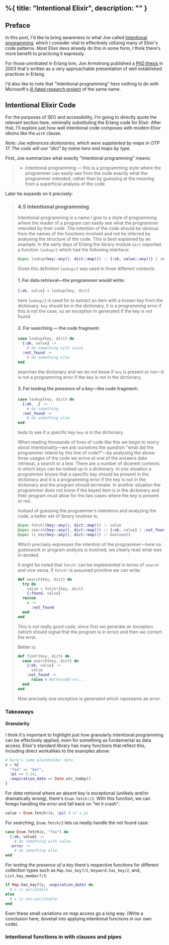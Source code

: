 %{
  title: "Intentional Elixir",
  description: ""
}
---
## Preface
In this post, I'd like to bring awareness to what Joe called [Intentional programming](https://erlang.org/download/armstrong_thesis_2003.pdf#page=121), which I consider vital to effectively utilizing many of Elixir's code patterns. Most Elixir devs already do this in some form, I think there's more benefit to practicing it expressly.

For those uninitiated in Erlang lore, Joe Armstrong published a [PhD thesis](https://erlang.org/download/armstrong_thesis_2003.pdf) in 2003 that's written as a very approachable presentation of well established practices in Erlang.

I'd also like to note that "Intentional programming" here nothing to do with Microsoft's [ill-fated research project](https://en.wikipedia.org/wiki/Intentional_programming) of the same name.

## Intentional Elixir Code
For the purposes of SEO and accessibility, I'm going to directly quote the relevant section here, minimally substituting the Erlang code for Elixir. After that, I'll explore just how well intentional code composes with modern Elixir idioms like the `with` clause.

*Note: Joe references dictionaries, which were supplanted by maps in OTP 17. The code will use "dict" by name here and maps by type.*

First, Joe summarizes what exactly "Intentional programming" means: 

> - Intentional programming — this is a programming style where the programmer can easily see from the code exactly what the programmer intended, rather than by guessing at the meaning from a superficial analysis of the code.

Later he expands on it precisely:

> ### 4.5 Intentional programming
> Intentional programming is a name I give to a style of programming where the reader of a program can easily see what the programmer intended by their code. The intention of the code should be obvious from the names of the functions involved and not be inferred by analysing the structure of the code. This is best explained by an example: In the early days of Erlang the library module `dict` exported a function `lookup/2` which had the following interface:
> ```elixir
> @spec lookup(key::any(), dict::map()) :: {:ok, value::any()} | :not_found
> ```
> Given this definition `lookup/2` was used in three different contexts:
> 
> #### 1. For data retrieval—the programmer would write:
> ```elixir
> {:ok, value} = lookup(key, dict)
> ```
> here `lookup/2` is used for to extract an item with a known key from the dictionary. `key` should be in the dictionary, it is a programming error if this is not the case, so an exception in generated if the key is not found.
> 
> #### 2. For searching — the code fragment:
> ```elixir
> case lookup(key, dict) do
>   {:ok, value} ->
>     # do something with value
>   :not_found ->
>     # do something else
> end
> ```
> searches the dictionary and we do not know if `key` is present or not—it is not a programming error if the key is not in the dictionary.
> #### 3. For testing the presence of a key—the code fragment:
> ```elixir
> case lookup(key, dict) do
>   {:ok, _} ->
>     # do something
>   :not_found ->
>     # do something else
> end
> ```
> tests to see if a specific key `key` is in the dictionary.
>
> When reading thousands of lines of code like this we begin to worry about intentionality—we ask ourselves the question “what did the programmer intend by this line of code?”—by analysing the above three usages of the code we arrive at one of the answers data retrieval, a search or a test. There are a number of dicerent contexts in which keys can be looked up in a dictionary. In one situation a programmer knows that a specific key should be present in the dictionary and it is a programming error if the key is not in the dictionary and the program should terminate. In another situation the programmer does not know if the keyed item is in the dictionary and their program must allow for the two cases where the key is present or not.
>
> Instead of guessing the programmer’s intentions and analyzing the code, a better set of library routines is:
> ```elixir
> @spec fetch!(key::any(), dict::map()) :: value
> @spec search(key::any(), dict::map()) :: {:ok, value} | :not_found
> @spec is_key(key::any(), dict::map()) :: boolean()
> ```
> Which precisely expresses the intention of the programmer—here no guesswork or program analysis is involved, we clearly read what was in-tended.
>
> It might be noted that `fetch!` can be implemented in terms of `search` and vice versa. If `fetch!` is assumed primitive we can write:
> ```elixir
> def search(key, dict) do
>   try do
>     value = fetch!(key, dict)
>     {:found, value}
>   rescue
>     e ->
>       :not_found
>   end
> end
> ```
> This is not really good code, since first we generate an exception (which should signal that the program is in error) and then we correct the error.
> 
> Better is:
> ```elixir
> def find!(key, dict) do
>   case search(key, dict) do
>     {:ok, value} ->
>       value
>     :not_found -> 
>       raise # NotFoundError...
>   end
> end
> ```
> Now precisely one exception is generated which represents an error.

### Takeaways

#### Granularity
I think it's important to highlight just how granularly intentional programming can be effectively applied, even for something as fundamental as data access. Elixir's standard library has many functions that reflect this, including direct workalikes to the examples above:
```elixir
# here's some placeholder data
x = %{
  "foo" => "bar",
  :pi => 3.14,
  :expiration_date => Date.utc_today()
}
```

For *data retrieval* where an absent key is exceptional (unlikely and/or dramatically wrong), there's `Enum.fetch!/2`. With this function, we can forego handling the error and fall back on "let it crash":
```elixir
value = Enum.fetch!(x, :pi) # or x.pi
```

For *searching*, `Enum.fetch/2` lets us neatly handle the not found case:
```elixir
case Enum.fetch(x, "foo") do
  {:ok, value} ->
    # do something with value
  :error ->
    # do something else
end
```

For *testing the presence of a key* there's respective functions for different collection types such as `Map.has_key?/2`, `Keyword.has_key/2`, and, `List.key_member?/3`:
```elixir
if Map.has_key?(x, :expiration_date) do
  # x is perishable
else
  # x is non-perishable
end
```

Even these small variations on map access go a long way. (Write a conclusion here, dovetail into applying intentional functions in our own code).

### Intentional functions in with clauses and pipes

